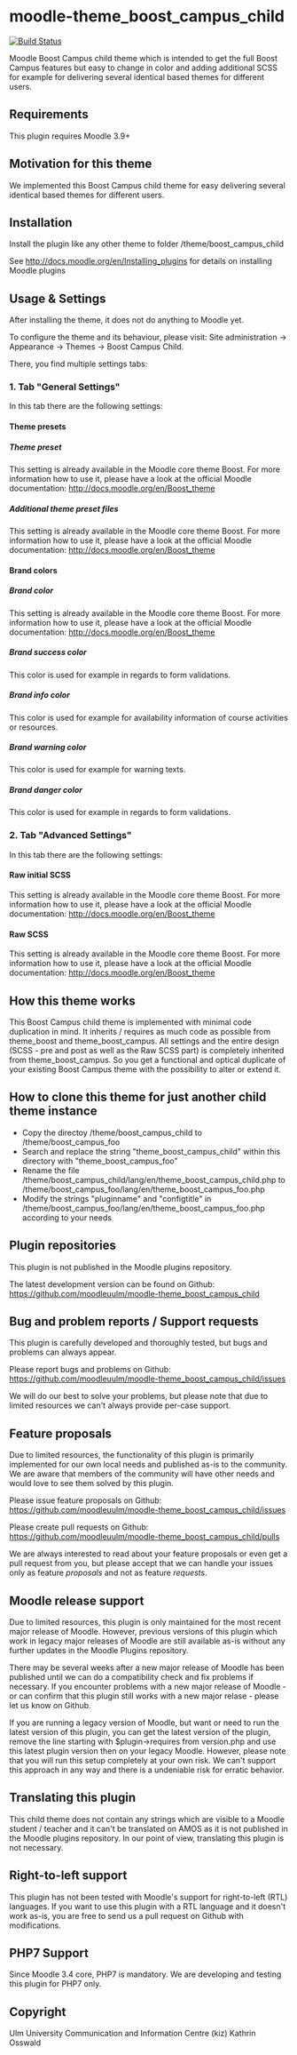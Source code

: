 moodle-theme_boost_campus_child
===============================

[![Build Status](https://travis-ci.org/moodleuulm/moodle-theme_boost_campus_child.svg?branch=master)](https://travis-ci.org/moodleuulm/moodle-theme_boost_campus_child)

Moodle Boost Campus child theme which is intended to get the full Boost Campus features but easy to change in color and adding additional SCSS for example for delivering several identical based themes for different users.


Requirements
------------

This plugin requires Moodle 3.9+


Motivation for this theme
-------------------------

We implemented this Boost Campus child theme for easy delivering several identical based themes for different users.


Installation
------------

Install the plugin like any other theme to folder
/theme/boost_campus_child

See http://docs.moodle.org/en/Installing_plugins for details on installing Moodle plugins


Usage & Settings
----------------

After installing the theme, it does not do anything to Moodle yet.

To configure the theme and its behaviour, please visit:
Site administration -> Appearance -> Themes -> Boost Campus Child.

There, you find multiple settings tabs:

### 1. Tab "General Settings"

In this tab there are the following settings:

#### Theme presets

##### Theme preset

This setting is already available in the Moodle core theme Boost. For more information how to use it, please have a look at the official Moodle documentation: http://docs.moodle.org/en/Boost_theme

##### Additional theme preset files

This setting is already available in the Moodle core theme Boost. For more information how to use it, please have a look at the official Moodle documentation: http://docs.moodle.org/en/Boost_theme

#### Brand colors

##### Brand color

This setting is already available in the Moodle core theme Boost. For more information how to use it, please have a look at the official Moodle documentation: http://docs.moodle.org/en/Boost_theme

##### Brand success color

This color is used for example in regards to form validations.

##### Brand info color

This color is used for example for availability information of course activities or resources.

##### Brand warning color

This color is used for example for warning texts.

##### Brand danger color

This color is used for example in regards to form validations.


### 2. Tab "Advanced Settings"

In this tab there are the following settings:

#### Raw initial SCSS

This setting is already available in the Moodle core theme Boost. For more information how to use it, please have a look at the official Moodle documentation: http://docs.moodle.org/en/Boost_theme

#### Raw SCSS

This setting is already available in the Moodle core theme Boost. For more information how to use it, please have a look at the official Moodle documentation: http://docs.moodle.org/en/Boost_theme


How this theme works
--------------------

This Boost Campus child theme is implemented with minimal code duplication in mind. It inherits / requires as much code as possible from theme_boost and theme_boost_campus.
All settings and the entire design (SCSS - pre and post as well as the Raw SCSS part) is completely inherited from theme_boost_campus. So you get a functional and optical duplicate of your existing Boost Campus theme with the possibility to alter or extend it.


How to clone this theme for just another child theme instance
-------------------------------------------------------------

* Copy the directoy /theme/boost_campus_child to /theme/boost_campus_foo
* Search and replace the string "theme_boost_campus_child" within this directory with "theme_boost_campus_foo"
* Rename the file /theme/boost_campus_child/lang/en/theme_boost_campus_child.php to /theme/boost_campus_foo/lang/en/theme_boost_campus_foo.php
* Modify the strings "pluginname" and "configtitle" in /theme/boost_campus_foo/lang/en/theme_boost_campus_foo.php according to your needs


Plugin repositories
-------------------

This plugin is not published in the Moodle plugins repository.

The latest development version can be found on Github:
https://github.com/moodleuulm/moodle-theme_boost_campus_child


Bug and problem reports / Support requests
------------------------------------------

This plugin is carefully developed and thoroughly tested, but bugs and problems can always appear.

Please report bugs and problems on Github:
https://github.com/moodleuulm/moodle-theme_boost_campus_child/issues

We will do our best to solve your problems, but please note that due to limited resources we can't always provide per-case support.


Feature proposals
-----------------

Due to limited resources, the functionality of this plugin is primarily implemented for our own local needs and published as-is to the community. We are aware that members of the community will have other needs and would love to see them solved by this plugin.

Please issue feature proposals on Github:
https://github.com/moodleuulm/moodle-theme_boost_campus_child/issues

Please create pull requests on Github:
https://github.com/moodleuulm/moodle-theme_boost_campus_child/pulls

We are always interested to read about your feature proposals or even get a pull request from you, but please accept that we can handle your issues only as feature _proposals_ and not as feature _requests_.


Moodle release support
----------------------

Due to limited resources, this plugin is only maintained for the most recent major release of Moodle. However, previous versions of this plugin which work in legacy major releases of Moodle are still available as-is without any further updates in the Moodle Plugins repository.

There may be several weeks after a new major release of Moodle has been published until we can do a compatibility check and fix problems if necessary. If you encounter problems with a new major release of Moodle - or can confirm that this plugin still works with a new major relase - please let us know on Github.

If you are running a legacy version of Moodle, but want or need to run the latest version of this plugin, you can get the latest version of the plugin, remove the line starting with $plugin->requires from version.php and use this latest plugin version then on your legacy Moodle. However, please note that you will run this setup completely at your own risk. We can't support this approach in any way and there is a undeniable risk for erratic behavior.


Translating this plugin
-----------------------

This child theme does not contain any strings which are visible to a Moodle student / teacher and it can't be translated on AMOS as it is not published in the Moodle plugins repository. In our point of view, translating this plugin is not necessary.


Right-to-left support
---------------------

This plugin has not been tested with Moodle's support for right-to-left (RTL) languages.
If you want to use this plugin with a RTL language and it doesn't work as-is, you are free to send us a pull request on Github with modifications.


PHP7 Support
------------

Since Moodle 3.4 core, PHP7 is mandatory. We are developing and testing this plugin for PHP7 only.


Copyright
---------

Ulm University
Communication and Information Centre (kiz)
Kathrin Osswald

